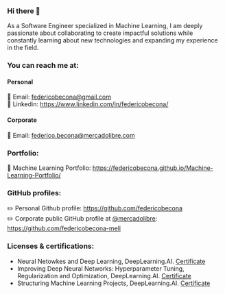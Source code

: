 ### Hi there 👋

As a Software Engineer specialized in Machine Learning, I am deeply passionate about collaborating to create impactful solutions while constantly learning about new technologies and expanding my experience in the field.

### You can reach me at:
#### Personal
:email: Email: federicobecona@gmail.com  
:bust_in_silhouette: Linkedin: https://www.linkedin.com/in/federicobecona/
#### Corporate
:email: Email: federico.becona@mercadolibre.com

### Portfolio:
:book: Machine Learning Portfolio: https://federicobecona.github.io/Machine-Learning-Portfolio/  

### GitHub profiles:
:pencil2: Personal Github profile: https://github.com/federicobecona  
:pencil2: Corporate public GitHub profile at [@mercadolibre](https://mercadolibre.com/): https://github.com/federicobecona-meli

### Licenses & certifications:
- Neural Netowkes and Deep Learning, DeepLearning.AI. [Certificate](https://www.coursera.org/account/accomplishments/certificate/UR4VGZJSJUHJ)
- Improving Deep Neural Networks: Hyperparameter Tuning, Regularization and Optimization, DeepLearning.AI. [Certificate](https://www.coursera.org/account/accomplishments/certificate/4UWCKYRH4CYX)
- Structuring Machine Learning Projects, DeepLearning.AI. [Certificate](https://www.coursera.org/account/accomplishments/certificate/59NW5PCSQ9NJ)

<!--
**federicobecona/federicobecona** is a ✨ _special_ ✨ repository because its `README.md` (this file) appears on your GitHub profile.

Here are some ideas to get you started:

- 🔭 I’m currently working on ...
- 🌱 I’m currently learning ...
- 👯 I’m looking to collaborate on ...
- 🤔 I’m looking for help with ...
- 💬 Ask me about ...
- 📫 How to reach me: ...
- 😄 Pronouns: ...
- ⚡ Fun fact: ...
-->
